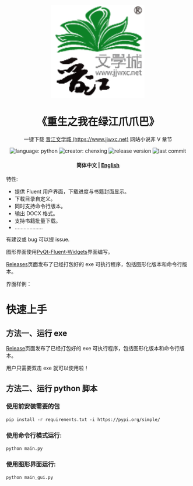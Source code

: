 <div align="center">
  <img src="assets/logo.png" width="256"/> 
</div>

<h1 align="center">
  《重生之我在绿江爪爪巴》
</h1>
<p align="center">
  一键下载
  <a href="https://www.jjwxc.net">晋江文学城 (https://www.jjwxc.net)</a> 
  网站小说非 V 章节
</p>

<p align="center">
    <img alt="language: python" src="https://img.shields.io/badge/language-Python-118629">
    <img alt="creator: chenxing" src="https://img.shields.io/badge/creator-陈刑-689e75">
    <img alt="release version" src="https://img.shields.io/badge/release-v1.0.0-9ccca4">
    <img alt="last commit" src="https://img.shields.io/github/last-commit/amaliegay/jjwxc-scrape?color=7fbc87">
</p>

<h4 align="center">
    <p>
        <b>简体中文</b> |
        <a href="https://github.com/amaliegay/jjwxc-scrape/blob/main/README_en.md">English</a>
    </p>
</h4>

特性:

-   提供 Fluent 用户界面，下载进度与书籍封面显示。
-   下载目录自定义。
-   同时支持命令行版本。
-   输出 DOCX 格式。
-   支持书籍批量下载。
-   ...................

有建议或 bug 可以提 issue.

图形界面使用[PyQt-Fluent-Widgets](https://pyqt-fluent-widgets.readthedocs.io/en/latest/index.html)界面编写。

[Releases]()页面发布了已经打包好的 exe 可执行程序，包括图形化版本和命令行版本。

界面样例：

<div align="center">
  <!--img src="post/example1.png" width="400"/>
  <img src="post/example2.png" width="400"/-->
</div>

# 快速上手

## 方法一、运行 exe

[Release]()页面发布了已经打包好的 exe 可执行程序，包括图形化版本和命令行版本。

用户只需要双击 exe 就可以使用啦！

## 方法二、运行 python 脚本

### 使用前安装需要的包

```
pip install -r requirements.txt -i https://pypi.org/simple/
```

### 使用命令行模式运行:

```
python main.py
```

### 使用图形界面运行:

```
python main_gui.py
```

